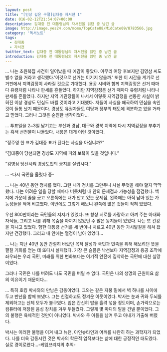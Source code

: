 ```yaml
---
layout: post
title: "[인상 깊은 구절]김대중 자서전 1"
date: 016-02-12T21:54:07+00:00
description: 김대중 전 대통령님의 자서전을 읽던 중 남긴 글
image: http://image.yes24.com/momo/TopCate88/MidCate09/8783566.jpg
category: '독서노트'  
tags: 
  - 김대중
  - 자서전
twitter_text: 김대중 전 대통령님의 자서전을 읽던 중 남긴 글
introduction: 김대중 전 대통령님의 자서전을 읽던 중 남긴 글
---
```


&#8230; 나는 초원복집 사건이 일어났을 때 예감이 좋았다. 아무리 여당 후보지만 김영삼 씨도 별수 없을 거라고 생각했다.&#8217;이것으로 선거는 이기지 않을까.&#8217; 또한 이 시간을 계기로 선거판에서 지역감정이 사라질 것으로 기대했다. 용공 시비와 함께 지역감정은 선거 때마다 유령처럼 나타나 판세를 흔들었다. 하지만 지역감정은 선거 때마다 유령처럼 나타나 판세를 흔들었다. 하지만 지역 기관장들이 나서서 이렇듯 지역감정을 선동한 사실이 밝혀진 이상 경상도 민심도 바뀔 것이라고 기대했다. 저들이 사실을 왜곡하여 민심을 속인 것이 들통 났기 때문이다. 경상도 유권자들도 여당과 정부의 태도에 격분하고 있을 거라고 믿었다. 그러나 그것은 순진한 생각이었다&#8230; 

&#8230; 투표일을 2~3일 남기고는 부산과 경남, 대구와 경북 지역에 다시 지역감정을 부추기는 흑색 선전물이 나돌았다. 내용은 대개 이런 것이었다.
  
&#8220;정주영 한 표가 김대중 표가 된다는 사실을 아십니까?&#8221;
  
&#8220;김대중이 당선되면 경상도 지역에 피의 보복이 있을 것입니다.&#8221;
  
&#8220;김영삼 당선시켜 경상도민의 긍지를 살립시다.&#8221;
  
&#8230; -다시 국민을 울렸다 중-

&#8230; 나는 40년 동안 정치를 했다. 그런 내가 정치를 그만두니 사실 무엇을 해야 할지 막막했다. 나는 어려운 일을 당할 때마다 버릇처럼 내 안의 문제점과 가능성을 점검했다. 백지에 가운데 줄을 긋고 오른쪽에는 내가 안고 있는 문제점, 왼쪽에는 아직 남아 있는 가능성들을 적어 비교했다. 이번에도 그렇게 해보니 왼쪽에 많은 것들이 적혀 있었다.
   
우선 800만이라는 국민들의 지지가 있었다. 또 항상 서로를 사랑하고 아껴 주는 아내와 자식들, 그리고 나를 위해 목숨을 아끼지 않았던 수 많은 동지들이 있었다. 나는 또 건강을 지니고 있었다. 험한 대통령 선거를 세 번이나 치르고 40년 동안 가시밭길을 헤쳐 왔지만 건강했다. 그리고 내 안에는 열정이 남아 있었다&#8230;

&#8230; 나는 지난 40년 동안 간절히 바랐던 목적 달성과 국민과 민족을 위해 해보려던 뜻을 펼칠 기회를 얻는 데 또다시 실패했다. 가장 큰 슬픔은 낙선보다 지역감정과 용공 조작에 좌우되는 우리 국민, 미래를 위한 변화보다는 이기적 안전에 집착하는 국민에 대한 실망이었다.
   
그러나 국민은 나를 버려도 나도 국민을 버릴 수 없다. 국민은 나의 생명의 근원이요 삶의 이유이기 때문이다&#8230;

&#8230; 특히 호킹 박사와의 만남은 감동이었다. 그와는 같은 지붕 밑에서 벽 하나를 사이에 두고 반년을 함께 보냈다. 그는 친절하고도 정겨운 이웃이었다. 박사는 눈과 귀와 두뇌를 제외하고는 신체 모두가 불구였다. 입은 간신히 밥을 흘려 넣을 정도이며, 손가락으로는 컴퓨터에 저장된 음성 장치를 겨우 두들겼다. 그렇게 몇 마디의 말을 건넬 뿐이었다. 그의 불행은 육체적인 것만이 아니었다. 박사와 두 아들을 남겨 두고 아내가 가출해 버렸다.
   
박사는 이러한 불행을 이겨 내고 뉴턴, 아인슈타인과 어깨를 나란히 하는 과학자가 되었다. 나를 더욱 감동시킨 것은 박사의 학문적 업적보다는 삶에 대한 긍정적인 태도였다. 실로 경이로왔다&#8230;-케임브리지의 추억-